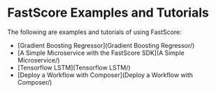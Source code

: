 # FastScore Examples and Tutorials

The following are examples and tutorials of using FastScore:

* [Gradient Boosting Regressor](Gradient Boosting Regressor/)
* [A Simple Microservice with the FastScore SDK](A Simple Microservice/)
* [Tensorflow LSTM](Tensorflow LSTM/)
* [Deploy a Workflow with Composer](Deploy a Workflow with Composer/)
